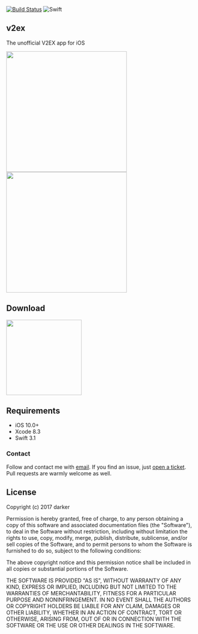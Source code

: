 [![Build Status](https://travis-ci.org/darkerk/v2ex.svg?branch=master)](https://travis-ci.org/darkerk/v2ex)
![Swift](http://img.shields.io/badge/swift-3.1-brightgreen.svg)

## v2ex

The unofficial V2EX app for iOS

<img src="http://i.imgur.com/bt9Brrj.png" width = "320" align=center />&emsp;&emsp;<img src="http://i.imgur.com/tSKZ9c0.png" width = "320" align=center />

## Download

[<img src="http://i.imgur.com/CxD7OuM.png" width = "200" align=center />](https://itunes.apple.com/us/app/id1229939820)

## Requirements

- iOS 10.0+
- Xcode 8.3
- Swift 3.1

### Contact

Follow and contact me with [email](mailto:appwgh@gmail.com). If you find an issue, just [open a ticket](https://github.com/darkerk/v2ex/issues/new). Pull requests are warmly welcome as well.

## License

Copyright (c) 2017 darker

Permission is hereby granted, free of charge, to any person obtaining a copy
of this software and associated documentation files (the "Software"), to deal
in the Software without restriction, including without limitation the rights
to use, copy, modify, merge, publish, distribute, sublicense, and/or sell
copies of the Software, and to permit persons to whom the Software is
furnished to do so, subject to the following conditions:

The above copyright notice and this permission notice shall be included in all
copies or substantial portions of the Software.

THE SOFTWARE IS PROVIDED "AS IS", WITHOUT WARRANTY OF ANY KIND, EXPRESS OR
IMPLIED, INCLUDING BUT NOT LIMITED TO THE WARRANTIES OF MERCHANTABILITY,
FITNESS FOR A PARTICULAR PURPOSE AND NONINFRINGEMENT. IN NO EVENT SHALL THE
AUTHORS OR COPYRIGHT HOLDERS BE LIABLE FOR ANY CLAIM, DAMAGES OR OTHER
LIABILITY, WHETHER IN AN ACTION OF CONTRACT, TORT OR OTHERWISE, ARISING FROM,
OUT OF OR IN CONNECTION WITH THE SOFTWARE OR THE USE OR OTHER DEALINGS IN THE
SOFTWARE.


